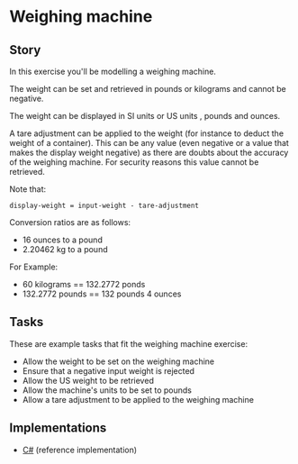 # Weighing machine

## Story

In this exercise you'll be modelling a weighing machine.

The weight can be set and retrieved in pounds or kilograms and cannot be negative.

The weight can be displayed in SI units or US units
, pounds and ounces.

A tare adjustment can be applied to the weight (for instance to deduct the
weight of a container). This can be any value (even negative or a value that makes the display weight negative)
as there are doubts about the accuracy
of the weighing machine. For security reasons this value cannot be retrieved.

Note that:

```
display-weight = input-weight - tare-adjustment
```

Conversion ratios are as follows:

- 16 ounces to a pound
- 2.20462 kg to a pound

For Example:

- 60 kilograms == 132.2772 ponds
- 132.2772 pounds == 132 pounds 4 ounces

## Tasks

These are example tasks that fit the weighing machine exercise:

- Allow the weight to be set on the weighing machine
- Ensure that a negative input weight is rejected
- Allow the US weight to be retrieved
- Allow the machine's units to be set to pounds
- Allow a tare adjustment to be applied to the weighing machine

## Implementations

- [C#][implementation-csharp] (reference implementation)

[implementation-csharp]: ../../languages/csharp/exercises/concept/properties/.docs/instructions.md
